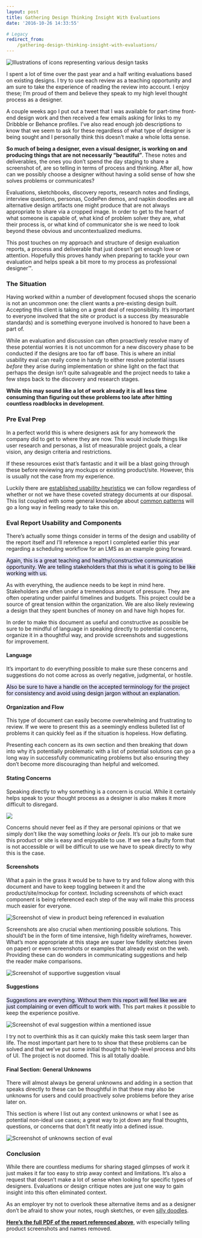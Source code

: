 ```yaml
---
layout: post
title: Gathering Design Thinking Insight With Evaluations
date: '2016-10-26 14:33:55'

# Legacy
redirect_from:
    /gathering-design-thinking-insight-with-evaluations/
---
```


![Illustrations of icons representing various design tasks](/content/2016/10/Screen-Shot-2016-10-26-at-12-08-26-PM.png)

I spent a lot of time over the past year and a half writing evaluations based on existing designs. I try to use each review as a teaching opportunity and am sure to take the experience of reading the review into account. I enjoy these; I’m proud of them and believe they speak to my high level thought process as a designer.

A couple weeks ago I put out a tweet that I was available for part-time front-end design work and then received a few emails asking for links to my Dribbble or Behance profiles. I’ve also read enough job descriptions to know that we seem to ask for these regardless of what type of designer is being sought and I personally think this doesn’t make a whole lotta sense.

**So much of being a designer, even a visual designer, is working on and producing things that are not necessarily “beautiful”**. These notes and deliverables, the ones you don’t spend the day staging to share a screenshot of, are so telling in terms of process and thinking. After all, how can we possibly choose a designer without having a solid sense of how she solves problems or communicates?

Evaluations, sketchbooks, discovery reports, research notes and findings, interview questions, personas, CodePen demos, and napkin doodles are all alternative design artifacts one might produce that are not always appropriate to share via a cropped image. In order to get to the heart of what someone is capable of, what kind of problem solver they are, what their process is, or what kind of communicator she is we need to look beyond these obvious and uncontextualized mediums.

This post touches on my approach and structure of design evaluation reports, a process and deliverable that just doesn’t get enough love or attention. Hopefully this proves handy when preparing to tackle your own evaluation and helps speak a bit more to my process as professional designer™.

### The Situation
Having worked within a number of development focused shops the scenario is not an uncommon one: the client wants a pre-existing design built. Accepting this client is taking on a great deal of responsibility. It’s important to everyone involved that the site or product is a success (by measurable standards) and is something everyone involved is honored to have been a part of.

While an evaluation and discussion can often proactively resolve many of these potential worries it is not uncommon for a new discovery phase to be conducted if the designs are too far off base. This is where an initial usability eval can really come in handy to either resolve potential issues *before* they arise during implementation or shine light on the fact that perhaps the design isn’t quite salvageable and the project needs to take a few steps back to the discovery and research stages.

**While this may sound like a lot of work already it is all less time consuming than figuring out these problems too late after hitting countless roadblocks in development**.  

### Pre Eval Prep
In a perfect world this is where designers ask for any homework the company did to get to where they are now. This would include things like user research and personas, a list of measurable project goals, a clear vision, any design criteria and restrictions.

If these resources exist that’s fantastic and it will be a blast going through these before reviewing any mockups or existing product/site. However, this is usually not the case from my experience.

Luckily there are [established usability heuristics](https://www.nngroup.com/articles/ten-usability-heuristics/) we can follow regardless of whether or not we have these coveted strategy documents at our disposal. This list coupled with some general knowledge about [common patterns](http://ui-patterns.com/) will go a long way in feeling ready to take this on.   

### Eval Report Usability and Components
There’s actually some things consider in terms of the design and usability of the report itself and I’ll reference a report I completed earlier this year regarding a scheduling workflow for an LMS as an example going forward.

<mark style="background: #E4E3FC;">Again, this is a great teaching and healthy/constructive communication opportunity. We are telling stakeholders that *this* is what it is going to be like working with us.</mark>

As with everything, the audience needs to be kept in mind here. Stakeholders are often under a tremendous amount of pressure. They are often operating under painful timelines and budgets. This project could be a source of great tension within the organization. We are also likely reviewing a design that they spent bunches of money on and have high hopes for.

In order to make this document as useful and constructive as possible be sure to be mindful of language in speaking directly to potential concerns, organize it in a thoughtful way, and provide screenshots and suggestions for improvement.  

#### Language
It’s important to do everything possible to make sure these concerns and suggestions do not come across as overly negative, judgmental, or hostile.

<mark style="background: #E4E3FC;">Also be sure to have a handle on the accepted terminology for the project for consistency and avoid using design jargon without an explanation.</mark>

#### Organization and Flow
This type of document can easily become overwhelming and frustrating to review. If we were to present this as a seemingly endless bulleted list of problems it can quickly feel as if the situation is hopeless. How deflating.

Presenting each concern as its own section and then breaking that down into why it’s potentially problematic with a list of potential solutions can go a long way in successfully communicating problems but also ensuring they don’t become more discouraging than helpful and welcomed.

#### Stating Concerns
Speaking directly to why something is a concern is crucial. While it certainly helps speak to your thought process as a designer is also makes it more difficult to disregard.

![](/content/2016/10/Screen-Shot-2016-10-25-at-11-57-15-AM.png)

Concerns should never feel as if they are personal opinions or that we simply don’t like the way something *looks or feels*. It’s our job to make sure this product or site is easy and enjoyable to use. If we see a faulty form that is not accessible or will be difficult to use we have to speak directly to why this is the case.

#### Screenshots
What a pain in the grass it would be to have to try and follow along with this document and have to keep toggling between it and the product/site/mockup for context. Including screenshots of which exact component is being referenced each step of the way will make this process much easier for everyone.

![Screenshot of view in product being referenced in evaluation](/content/2016/10/Screen-Shot-2016-10-26-at-10-36-20-AM.png)

Screenshots are also crucial when mentioning possible solutions. This should’t be in the form of time intensive, high fidelity wireframes, however. What’s more appropriate at this stage are super low fidelity sketches (even on paper) or even screenshots or examples that already exist on the web. Providing these can do wonders in communicating suggestions and help the reader make comparisons.

![Screenshot of supportive suggestion visual](/content/2016/10/Screen-Shot-2016-10-26-at-7-11-22-AM.png)

#### Suggestions
<mark style="background: #E4E3FC;">Suggestions are everything. Without them this report will feel like we are just complaining or even difficult to work with.</mark> This part makes it possible to keep the experience positive.  

![Screenshot of eval suggestion within a mentioned issue](/content/2016/10/Screen-Shot-2016-10-25-at-11-01-34-AM.png)

I try not to overthink this as it can quickly make this task seem larger than life. The most important part here to to show that these problems can be solved and that we’ve put some initial thought to high-level process and bits of UI. The project is not doomed. This is all totally doable.  

#### Final Section: General Unknowns
There will almost always be general unknowns and adding in a section that speaks directly to these can be thoughtful in that these may also be unknowns for users and could proactively solve problems before they arise later on.

This section is where I list out any context unknowns or what I see as potential non-ideal use cases; a great way to jot down any final thoughts, questions, or concerns that don’t fit neatly into a defined issue.  

![Screenshot of unknowns section of eval](/content/2016/10/Screen-Shot-2016-10-25-at-11-02-21-AM.png)

### Conclusion
While there are countless mediums for sharing staged glimpses of work it just makes it far too easy to strip away context and limitations. It’s also a request that doesn’t make a lot of sense when looking for specific types of designers. Evaluations or design critique notes are just one way to gain insight into this often eliminated context.

As an employer try not to overlook these alternative items and as a designer don’t be afraid to show your notes, rough sketches, or even [silly doodles](http://jonibologna.work/?page_id=70).  

**[Here’s the full PDF of the report referenced above](http://jonibologna.work/wp-content/uploads/2016/10/schedule_eval.pdf)**, with especially telling product screenshots and names removed.
